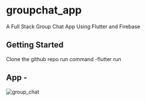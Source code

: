 # groupchat_app

A Full Stack Group Chat App Using Flutter and Firebase

## Getting Started

Clone the github repo run command -flutter run

## App -

![group_chat](https://user-images.githubusercontent.com/43003421/205485991-94c0495f-ad5f-4a70-83ee-74f060d33914.jpeg)
